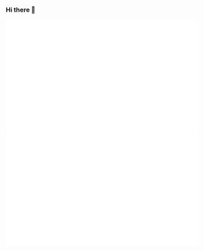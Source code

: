 ### Hi there 👋

<!--
**Christoph-Lauer/Christoph-Lauer** is a ✨ _special_ ✨ repository because its `README.md` (this file) appears on your GitHub profile.

Here are some ideas to get you started:

- 🔭 I’m currently working on ...
- 🌱 I’m currently learning ...
- 👯 I’m looking to collaborate on ...
- 🤔 I’m looking for help with ...
- 💬 Ask me about ...
- 📫 How to reach me: ...
- 😄 Pronouns: ...
- ⚡ Fun fact: ...
-->

<div align="center">

<a href="https://github.com/Christoph-Lauer/github-stats">
  
![](https://raw.githubusercontent.com/Christoph-Lauer/github-stats/master/generated/overview.svg)
![](https://github.com/Christoph-Lauer/github-stats/blob/master/generated/languages.svg)

</a>

</div>
